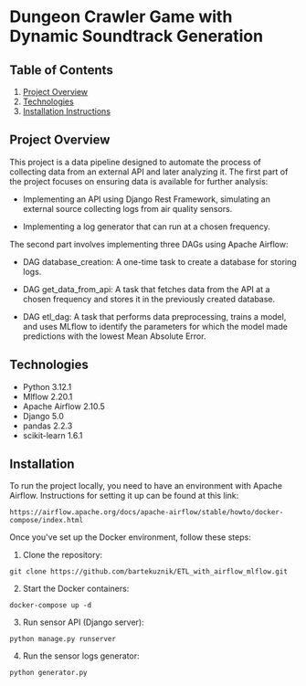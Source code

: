 # Dungeon Crawler Game with Dynamic Soundtrack Generation

## Table of Contents

1. [Project Overview](#project-overview)
2. [Technologies](#technologies)
3. [Installation Instructions](#installation-instructions)


## Project Overview

This project is a data pipeline designed to automate the process of collecting data from an external API and later analyzing it. The first part of the project focuses on ensuring data is available for further analysis:

- Implementing an API using Django Rest Framework, simulating an external source collecting logs from air quality sensors.

- Implementing a log generator that can run at a chosen frequency.

The second part involves implementing three DAGs using Apache Airflow:

- DAG database_creation: A one-time task to create a database for storing logs.

- DAG get_data_from_api: A task that fetches data from the API at a chosen frequency and stores it in the previously created database.

- DAG etl_dag: A task that performs data preprocessing, trains a model, and uses MLflow to identify the parameters for which the model made predictions with the lowest Mean Absolute Error.

## Technologies

- Python 3.12.1
- Mlflow 2.20.1
- Apache Airflow 2.10.5
- Django 5.0
- pandas 2.2.3
- scikit-learn 1.6.1

## Installation

To run the project locally, you need to have an environment with Apache Airflow. Instructions for setting it up can be found at this link:

```
https://airflow.apache.org/docs/apache-airflow/stable/howto/docker-compose/index.html
```

Once you've set up the Docker environment, follow these steps:

1. Clone the repository:

```
git clone https://github.com/bartekuznik/ETL_with_airflow_mlflow.git
```

2. Start the Docker containers:

```
docker-compose up -d
```

3. Run sensor API (Django server):

```
python manage.py runserver
```

4. Run the sensor logs generator:

```
python generator.py
```


